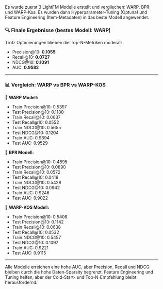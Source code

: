 Es wurde zuerst 3 LightFM Modelle erstellt und vergliechen: WARP, BPR und WARP-Kos.
Es wurden dann Hyperparameter-Tuning (Optuna) und Feature Engineering (Item-Metadaten)
in das beste Modell angewendet.

### 🔍 Finale Ergebnisse (bestes Modell: WARP)
Trotz Optimierungen blieben die Top-N-Metriken moderat:

- Precision@10: **0.1055**
- Recall@10: **0.0727**
- NDCG@10: **0.1091**
- AUC: **0.9582**

---

### 📊 Vergleich: WARP vs BPR vs WARP-KOS

**🔹 WARP Modell:**
- Train Precision@10: 0.5397  
- Test Precision@10:  0.1180  
- Train Recall@10:    0.0637  
- Test Recall@10:     0.0552  
- Train NDCG@10:      0.5655  
- Test NDCG@10:       0.1204  
- Train AUC:          0.9694  
- Test AUC:           0.9529  

**🔹 BPR Modell:**
- Train Precision@10: 0.4895  
- Test Precision@10:  0.0890  
- Train Recall@10:    0.0572  
- Test Recall@10:     0.0418  
- Train NDCG@10:      0.5428  
- Test NDCG@10:       0.0942  
- Train AUC:          0.9246  
- Test AUC:           0.9022  

**🔹 WARP-KOS Modell:**
- Train Precision@10: 0.5406  
- Test Precision@10:  0.1142  
- Train Recall@10:    0.0638  
- Test Recall@10:     0.0532  
- Train NDCG@10:      0.5457  
- Test NDCG@10:       0.1097  
- Train AUC:          0.9221  
- Test AUC:           0.9115  

---
Alle Modelle erreichen eine hohe AUC, aber Precision, Recall und NDCG bleiben durch die hohe Daten-Sparsity begrenzt. Feature Engineering und Tuning helfen, aber der Cold-Start- und Top-N-Empfehlung bleibt herausfordernd.
